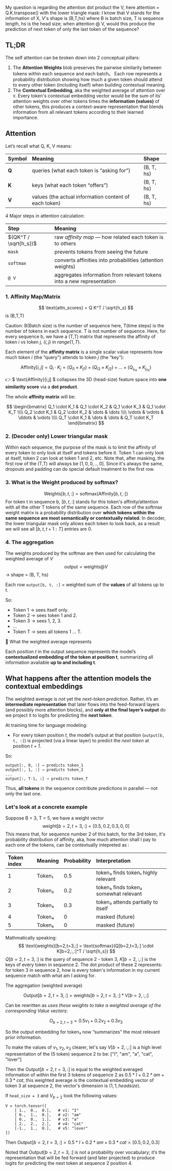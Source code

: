 My question is regarding the attention dot product the V, here attention = Q.K.transpose() with the lower triangle mask: 
I know that V stands for the information of X, V's shape is (B,T,hs) where B is batch size, T is sequence length, hs is the head size; 
when attention @ V, would this produce the prediction of next token of only the last token of the sequence?

## TL;DR
The self attention can be broken down into 2 conceptual pillars:
1. The **Attention Weights** blob preserves the pairwise similarity between tokens within each sequence and each batch。
Each row represents a probability distribution showing how much a given token should attend to every other token (including itself) when building contextual meaning.
2. The **Contextual Embedding**, aka the weighted average of attention over `V`.
Every token's contextual embedding vector would be the sum of its' attention weights over other tokens times the **information (values)** of other tokens, this produces a context-aware representation that blends information from all relevant tokens according to their learned importance.

## Attention

Let’s recall what Q, K, V means:

| Symbol | Meaning                                               | Shape      |
| :----- | :---------------------------------------------------- | :--------- |
| **Q**  | queries (what each token is “asking for”)             | (B, T, hs) |
| **K**  | keys (what each token “offers”)                       | (B, T, hs) |
| **V**  | values (the actual information content of each token) | (B, T, hs) |


4 Major steps in attention calculation:

| Step                  | Meaning                                                               |
|:----------------------| :-------------------------------------------------------------------- |
| $(QK^T / \sqrt{h_s})$ | raw *affinity map* — how related each token is to others              |
| `mask`                | prevents tokens from seeing the future                                |
| `softmax`             | converts affinities into probabilities (attention weights)            |
| `@ V`                 | aggregates information from relevant tokens into a new representation |

### 1. Affinity Map/Matrix
$$ \text{attn_scores} = Q K^T / \sqrt{h_s} $$ is (B,T,T)

Caution: B(Batch size) is the number of sequence here, T(time steps) is the number of tokens in each sequence. T is not number of sequence.
Here, for every sequence b, we have a (T,T) matrix that represents the affinity of token $i$ vs token $j$, $(i,j)$ in $range(1,T)$.

Each element of the **affinity matrix** is a single scalar value represents how much token *i* (the “query”) attends to token *j* (the “key”):

$$ \text{Affinity}[i, j] = Q_i \cdot K_j = (Q_{i1} \times K_{j1}) + (Q_{i2} \times K_{j2}) + ... + (Q_{i_{hs}} \times K_{j_{hs}}) $$

👉 $ \text{Affinity}[i,j] $ collapses the 3D (head-size) feature space into **one similarity score** via a **dot product**.

The whole **affinity matrix** will be:

$$
\begin{bmatrix}
Q_1 \cdot K_1 & Q_1 \cdot K_2 & Q_1 \cdot K_3 & Q_1 \cdot K_T \\\\
Q_2 \cdot K_1 & Q_2 \cdot K_2 & \dots & \dots \\\\
\vdots & \vdots & \ddots & \vdots \\\\
Q_T \cdot K_1 & \dots & \dots & Q_T \cdot K_T
\end{bmatrix}
$$


### 2. (Decoder only) Lower triangular mask
Within each sequence, the purpose of the mask is to limit the affinity of every token to only look at itself and tokens before it. Token 1 can only look at itself, token 2 can look at token 1 and 2, etc.
Note that, after masking, the first row of the (T,T) will always be $[1, 0, 0, .., 0]$. Since it's always the same, dropouts and padding can do special default treatment to the first row.

### 3. What is the Weight produced by softmax?
$$ \text{Weights}[b, t, :] = \text{softmax}(\text{Affinity}[b, t, :]) $$
For token t in sequence b, $[b,t,:]$ stands for this token's affinity/attention with all the other T tokens of the same sequence.
Each row of the softmax weight matrix is a probability distribution over **which tokens within the same sequence are most semantically or contextually related**.
In decoder, the lower triangular mask only allows each token to look back, as a result we will see all $[b,t, t+1:T]$ entries are 0.

### 4. The aggregation 
The weights produced by the softmax are then used for calculating the weighted average of $V$
$$ \text{output} = \text{weights} @ V $$
→ shape = (B, T, hs)

Each row `output[b, t, :]` = weighted sum of the **values** of all tokens up to *t*.

So:

* Token 1 → sees itself only.
* Token 2 → sees token 1 and 2.
* Token 3 → sees 1, 2, 3.
* …
* Token T → sees all tokens 1 … T.

🎯 What the weighted average represents

Each position *t* in the output sequence represents the model’s **contextualized embedding of the token at position t**, summarizing all information available **up to and including t**.

## What happens after the attention models the contextual embeddings
The weighted average is *not* yet the *next-token prediction*.
Rather, it’s an **intermediate representation** that later flows into the feed-forward layers (and possibly more attention blocks), and **only at the final layer’s output** do we project it to logits for predicting the **next token**.

At training time for language modeling:

* For every token position *t*, the model’s output at that position (`output[b, t, :]`) is projected (via a linear layer) to predict the *next token* at position *t + 1*.

So:

```text
output[:, 0, :] → predicts token_1
output[:, 1, :] → predicts token_2
...
output[:, T-1, :] → predicts token_T
```

Thus, **all tokens** in the sequence contribute predictions in parallel — not only the last one.


### Let's look at a concrete example
Suppose B = 3, T = 5, we have a weight vector 
$$\text{weight}[b=2,t=3,:] = [0.5, 0.2, 0.3, 0, 0]$$
This means that, for sequence number 2 of this batch, for the 3rd token, it's probability distribution of affinity, aka, how much attention shall I pay to each one of the tokens, can be contextually intepreted as :

| Token index | Meaning | Probability | Interpretation                        |
| :---------- | :------ | :---------- | :------------------------------------ |
| 1           | Token₁  | 0.5         | token₃ finds token₁ highly relevant   |
| 2           | Token₂  | 0.2         | token₃ finds token₂ somewhat relevant |
| 3           | Token₃  | 0.3         | token₃ attends partially to itself    |
| 4           | Token₄  | 0           | masked (future)                       |
| 5           | Token₅  | 0           | masked (future)                       |

Mathmatically speaking:
$$ \text{weights}[b=2,t=3,:] = \text{softmax}(Q[b=2,t=3,:] \cdot K[b=2,:,:]^T / \sqrt{h_s}) $$
$Q[b=2,t=3,:]$ is the query of sequence 2 - token 3, $K[b=2,:,:]$ is the keys of every token in sequence 2.
The dot product of these 2 represents: for token 3 in sequence 2, how is every token's information in my current sequence match with what am I asking for.

The aggregation (weighted average)

$$ \text{Output}[b=2, t=3, :] = \text{weights}[b=2,t=3,:] * \text{V}[b=2, :, :] $$

Can be rewritten as *uses these weights to take a weighted average of the corresponding Value vectors*:

$$ O_{b=2,t=3} = 0.5v_1 + 0.2v_2 + 0.3v_3 $$

So the output embedding for token₃ now “summarizes” the most relevant prior information.

To make the values of $v_1, v_2, v_3$ clearer, let's say $\text{V}[b=2, :, :]$ is a high level representation of the (5 token) sequence 2 to be: ["I", "am", "a", "cat", "lover"]

Then the $\text{Output}[b=2, t=3, :]$ is equal to the weighted averaged information of within the first 3 tokens of sequence 2 as $0.5*I + 0.2*am + 0.3*cat$, this weighted average is the contextual embedding vector of token 3 at sequence 2, the vector's dimension is $(1,1, head size)$.

If `head_size = 3` and $V_{b=2}$ took the following values:
```
V = torch.tensor([
    [ 1.,  0.,  0.],   # v1: "I"
    [ 0.,  1.,  0.],   # v2: "am"
    [ 0.,  0.,  1.],   # v3: "a"
    [ 2.,  2.,  2.],   # v4: "cat"
    [-1.,  1.,  0.],   # v5: "lover"
])  
```
Then $\text{Output}[b=2, t=3, :] = 0.5*I + 0.2*am + 0.3*cat = [0.5, 0.2, 0.3]$

Noted that $\text{Output}[b=2, t=3, :]$ is not a probability over vocabulary; it’s the representation that will be fed forward (and later projected) to produce logits for predicting the next token at sequence 2 position 4.
